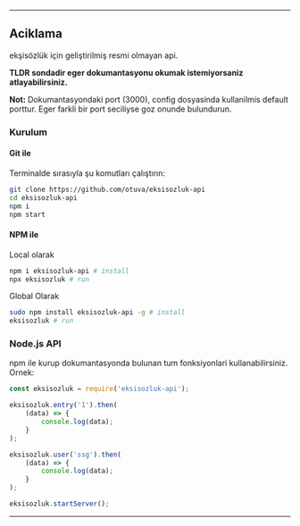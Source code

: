 <hr>

## Aciklama

ekşisözlük için geliştirilmiş resmi olmayan api.

**TLDR sondadir eger dokumantasyonu okumak istemiyorsaniz atlayabilirsiniz.**

**Not:** Dokumantasyondaki port (3000), config dosyasinda kullanilmis default porttur. 
Eger farkli bir port seciliyse goz onunde bulundurun.

### Kurulum

#### Git ile
Terminalde sırasıyla şu komutları çalıştırın:

```bash
git clone https://github.com/otuva/eksisozluk-api
cd eksisozluk-api
npm i
npm start
```

#### NPM ile

Local olarak
```bash
npm i eksisozluk-api # install
npx eksisozluk # run
```
Global Olarak
```bash
sudo npm install eksisozluk-api -g # install
eksisozluk # run
```

### Node.js API 

npm ile kurup dokumantasyonda bulunan tum fonksiyonlari kullanabilirsiniz.
Ornek:
```js
const eksisozluk = require('eksisozluk-api');

eksisozluk.entry('1').then(
    (data) => {
        console.log(data);
    }
);

eksisozluk.user('ssg').then(
    (data) => {
        console.log(data);
    }
);

eksisozluk.startServer();
```

<hr>